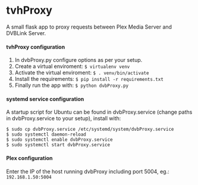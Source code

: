 tvhProxy
========

A small flask app to proxy requests between Plex Media Server and DVBLink Server.

#### tvhProxy configuration
1. In dvbProxy.py configure options as per your setup.
2. Create a virtual enviroment: ```$ virtualenv venv```
3. Activate the virtual enviroment: ```$ . venv/bin/activate```
4. Install the requirements: ```$ pip install -r requirements.txt```
5. Finally run the app with: ```$ python dvbProxy.py```

#### systemd service configuration
A startup script for Ubuntu can be found in dvbProxy.service (change paths in dvbProxy.service to your setup), install with:

    $ sudo cp dvbProxy.service /etc/systemd/system/dvbProxy.service
    $ sudo systemctl daemon-reload
    $ sudo systemctl enable dvbProxy.service
    $ sudo systemctl start dvbProxy.service

#### Plex configuration
Enter the IP of the host running dvbProxy including port 5004, eg.: ```192.168.1.50:5004```
